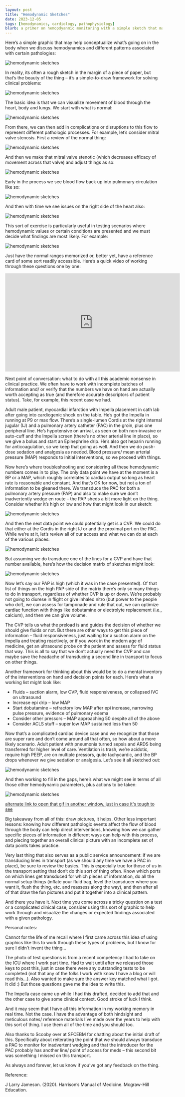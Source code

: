 ```yaml
---
layout: post
title: "Hemodynamic Sketches"
date: 2023-12-05
tags: [hemodynamics, cardiology, pathophysiology]
blurb: a primer on hemopdyanmic monitoring with a simple sketch that mayt help work through these sorts of problems/ challenges; also reviews different types of access seen in complicated medical/ cardiac cases
---
```


Here’s a simple graphic that may help conceptualize what’s going on in the body when we discuss hemodynamics and different patterns associated with certain pathologies:

<img src="https://raw.githubusercontent.com/rykerrmedical/website-files/main/images/blog/2023-12-05-hemodynamic-sketches/flow-overview.jpeg" alt="hemodynamic sketches" />

In reality, its often a rough sketch in the margin of a piece of paper, but that’s the beauty of the thing – it’s a simple-to-draw framework for solving clinical problems:

<img src="https://raw.githubusercontent.com/rykerrmedical/website-files/main/images/blog/2023-12-05-hemodynamic-sketches/example-sketch.jpeg" alt="hemodynamic sketches" />

The basic idea is that we can visualize movement of blood through the heart, body and lungs.  We start with what is normal:

<img src="https://raw.githubusercontent.com/rykerrmedical/website-files/main/images/blog/2023-12-05-hemodynamic-sketches/flow-overview-gif.gif" alt="hemodynamic sketches" />

From there, we can then add in complications or disruptions to this flow to represent different pathologic processes.  For example, let’s consider mitral valve stenosis.  First a review of the normal thing:

<img src="https://raw.githubusercontent.com/rykerrmedical/website-files/main/images/blog/2023-12-05-hemodynamic-sketches/heart-with-labels.jpeg" alt="hemodynamic sketches" />

And then we make that mitral valve stenotic (which decreases efficacy of movement across that valve) and adjust things as so:

<img src="https://raw.githubusercontent.com/rykerrmedical/website-files/main/images/blog/2023-12-05-hemodynamic-sketches/mitral-valve-stenosis.jpeg" alt="hemodynamic sketches" />

Early in the process we see blood flow back up into pulmonary circulation like so:

<img src="https://raw.githubusercontent.com/rykerrmedical/website-files/main/images/blog/2023-12-05-hemodynamic-sketches/early-mvs.gif" alt="hemodynamic sketches" />

And then with time we see issues on the right side of the heart also:

<img src="https://raw.githubusercontent.com/rykerrmedical/website-files/main/images/blog/2023-12-05-hemodynamic-sketches/late-mvs.gif" alt="hemodynamic sketches" />

This sort of exercise is particularly useful in testing scenarios where hemodynamic values or certain conditions are presented and we must decide what findings are most likely.  For example:

<img src="https://raw.githubusercontent.com/rykerrmedical/website-files/main/images/blog/2023-12-05-hemodynamic-sketches/tsi-sample.jpeg" alt="hemodynamic sketches" />

Just have the normal ranges memorized or, better yet, have a reference card of some sort readily accessible.  Here’s a quick video of working through these questions one by one:

<div class="video-wrapper">
  <iframe width="560" height="315"
    src="https://www.youtube.com/embed/_glVI0yvuAE"
    title="Hemodynamic Problem Work Process"
    frameborder="0"
    allow="accelerometer; autoplay; clipboard-write; encrypted-media; gyroscope; picture-in-picture"
    allowfullscreen>
  </iframe>
</div>

Next point of conversation: what to do with all this academic nonsense in clinical practice.  We often have to work with incomplete batches of information and/ or verify that the numbers we have on hand are actually worth accepting as true (and therefore accurate descriptors of patient status).  Take, for example, this recent case we had.

Adult male patient, myocardial infarction with Impella placement in cath lab after going into cardiogenic shock on the table. He’s got the Impella in running at P9 or max flow.  There’s a single-lumen Cordis at the right internal jugular (IJ) and a pulmonary artery catheter (PAC) in the groin, plus one peripheral line. He’s hypotensive on arrival, as seen on both non-invasive or auto-cuff and the Impella screen (there’s no other arterial line in place), so we give a bolus and start an Epinephrine drip.  He’s also got heparin running for anticoagulation, so we keep that going as well.  And then we do push-dose sedation and analgesia as needed.  Blood pressure/ mean arterial pressure (MAP) responds to initial interventions, so we proceed with things.  

Now here’s where troubleshooting and considering all these hemodynamic numbers comes in to play.  The only data point we have at the moment is a BP or a MAP, which roughly correlates to cardiac output so long as heart rate is reasonable and constant.  And that’s OK for now, but not a ton of information to be gleaned there.  We transduce the PAC for both a pulmonary artery pressure (PAP) and also to make sure we don’t inadvertently wedge en route – the PAP sheds a bit more light on the thing.  Consider whether it’s high or low and how that might look in our sketch:

<img src="https://raw.githubusercontent.com/rykerrmedical/website-files/main/images/blog/2023-12-05-hemodynamic-sketches/pap-sketch.jpeg" alt="hemodynamic sketches" />

And then the next data point we could potentially get is a CVP.  We could do that either at the Cordis in the right IJ or and the proximal port on the PAC. While we’re at it, let’s review all of our access and what we can do at each of the various places:

<img src="https://raw.githubusercontent.com/rykerrmedical/website-files/main/images/blog/2023-12-05-hemodynamic-sketches/all-the-lines.jpeg" alt="hemodynamic sketches" />

But assuming we do transduce one of the lines for a CVP and have that number available, here’s how the decision matrix of sketches might look:

<img src="https://raw.githubusercontent.com/rykerrmedical/website-files/main/images/blog/2023-12-05-hemodynamic-sketches/cvp-pap-chart-sketch.jpeg" alt="hemodynamic sketches" />

Now let’s say our PAP is high (which it was in the case presented).  Of that list of things on the high PAP side of the matrix there’s only so many things to do in transport, regardless of whether CVP is up or down.  We’re probably not going to diurese in flight or give inhaled nitro (but power to the people who do!), we can assess for tamponade and rule that out, we can optimize cardiac function with things like dobutamine or electrolyte replacement (i.e., calcium), and then we can give volume.  

The CVP tells us what the preload is and guides the decision of whether we should give fluids or not.  But there are other ways to get this piece of information – fluid responsiveness, just waiting for a suction alarm on the Impella and treating reactively, or if you work in the modern age of medicine, get an ultrasound probe on the patient and assess for fluid status that way.  This is all to say that we don’t actually need the CVP and can maybe save the headache of transducing a second line in transport to focus on other things.

Another framework for thinking about this would be to do a mental inventory of the interventions on hand and decision points for each.  Here’s what a working list might look like:
- Fluids – suction alarm, low CVP, fluid responsiveness, or collapsed IVC on ultrasound
- Increase epi drip – low MAP
- Start dobutamine – refractory low MAP after epi increase, narrowing pulse pressure, evidence of pulmonary edema
- Consider other pressors – MAP approaching 50 despite all of the above
- Consider ACLS stuff – super low MAP sustained less than 50


Now that’s a complicated cardiac device case and we recognize that those are super rare and don’t come around all that often, so how about a more likely scenario.  Adult patient with pneumonia turned sepsis and ARDS being transferred for higher level of care.  Ventilation is trash, we’re acidotic, require high PEEP, are on multiple pressors, quite tachycardic, and the BP drops whenever we give sedation or analgesia.  Let’s see it all sketched out:

<img src="https://raw.githubusercontent.com/rykerrmedical/website-files/main/images/blog/2023-12-05-hemodynamic-sketches/final-example.jpeg" alt="hemodynamic sketches" />

And then working to fill in the gaps, here’s what we might see in terms of all those other hemodynamic parameters, plus actions to be taken:

<img src="https://raw.githubusercontent.com/rykerrmedical/website-files/main/images/blog/2023-12-05-hemodynamic-sketches/final-example-gif.gif" alt="hemodynamic sketches" />

[alternate link to open that gif in another window, just in case it's tough to see](https://imgur.com/ards-full-resolution-GMXr4AA)

Big takeaway from all of this: draw pictures, it helps.  Other less important lessons: knowing how different pathologic events affect the flow of blood through the body can help direct interventions, knowing how we can gather specific pieces of information in different ways can help with this process, and piecing together an overall clinical picture with an incomplete set of data points takes practice.

Very last thing that also serves as a public service announcement: if we are transducing lines in transport (as we should any time we have a PAC in place), be sure to review the basics.  This is especially true for those of us in the transport setting that don’t do this sort of thing often.  Know which ports on which lines get transduced for which pieces of information, do all the normal setup things (inflate your fluid bag, level the transducer where you want it, flush the thing, etc. and reassess along the way), and then after all of that draw the fun pictures and put it together into a clinical pattern.

And there you have it.  Next time you come across a tricky question on a test or a complicated clinical case, consider using this sort of graphic to help work through and visualize the changes or expected findings associated with a given pathology.



Personal notes:

Cannot for the life of me recall where I first came across this idea of using graphics like this to work through these types of problems, but I know for sure I didn’t invent the thing…

The photo of test questions is from a recent competency I had to take on the ICU where I work part time. Had to wait until after we released those keys to post this, just in case there were any outstanding tests to be completed (not that any of the folks I work with know I have a blog or will read this…).  Also wanted to make sure the answer key matched what I got.  It did :)  But those questions gave me the idea to write this.

The Impella case came up while I had this drafted, decided to add that and the other case to give some clinical context.  Good stroke of luck I think.

And it may seem that I have all this information in my working memory in real time.  Not the case.  I have the advantage of both hindsight and meticulous notes/ reference materials I’ve made over the years to help with this sort of thing.  I use them all of the time and you should too.

Also thanks to Scooby over at SFCEBM for chatting about the initial draft of this.  Specifically about reiterating the point that we should always transduce a PAC to monitor for inadvertent wedging and that the introducer for the PAC probably has another line/ point of access for meds – this second bit was something I missed on this transport.

As always and forever, let us know if you’ve got any feedback on the thing.


Reference:

J Larry Jameson. (2020). Harrison’s Manual of Medicine. Mcgraw-Hill Education.
